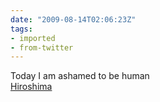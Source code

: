 ```yaml
---
date: "2009-08-14T02:06:23Z"
tags:
- imported
- from-twitter
---
```

Today I am ashamed to be human \
[Hiroshima](https://maps.google.com/?q=34.3923%2C132.4524)
